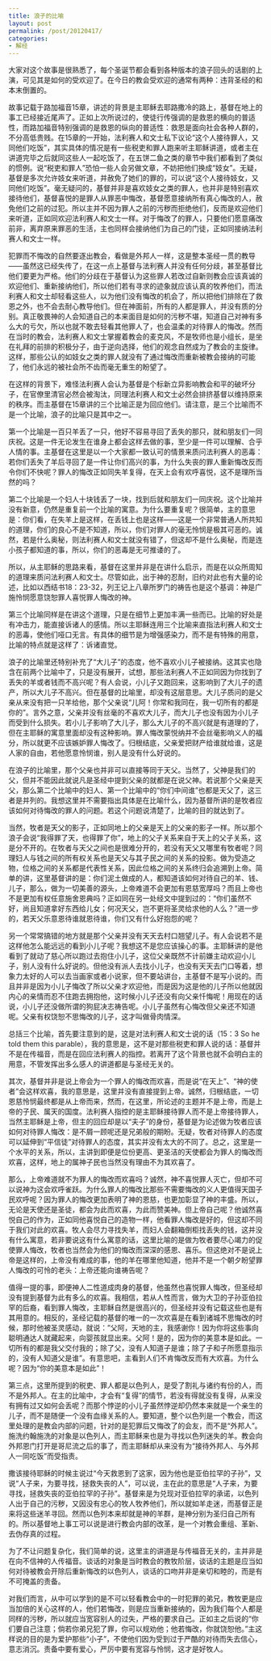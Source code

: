 ```yaml
---
title: 浪子的比喻
layout: post
permalink: /post/20120417/
categories:
- 解经
---
```


大家对这个故事是很熟悉了，每个圣诞节都会看到各种版本的浪子回头的话剧的上演，可见其是如何的受欢迎了。在今日的教会受欢迎的通常有两种：违背圣经的和本末倒置的。

故事记载于路加福音15章，讲述的背景是主耶稣去耶路撒冷的路上，基督在地上的事工已经接近尾声了。正如上次所说过的，使徒行传强调的是救恩的横向的普适性，而路加福音特别强调的是救恩的纵向的普适性：救恩是面向社会各种人群的，不分高低贵贱。在15章的一开始，法利赛人和文士私下议论“这个人接待罪人，又同他们吃饭”，其实具体的情况是有一些税吏和罪人跑来听主耶稣讲道，或者主在讲道完毕之后就同这些人一起吃饭了，在五饼二鱼之类的章节中我们都看到了类似的惯例。说“税吏和罪人”恐怕一些人会另做文章，不妨把他们换成“妓女”。无疑，基督是多次允许妓女来听道，并赦免了她们的罪的，可以说“这个人接待妓女，又同他们吃饭”。毫无疑问的，基督并非是喜欢妓女之类的罪人，也并非是特别喜欢接待他们，基督喜悦的是罪人从罪恶中悔改，基督愿意接纳所有真心悔改的人，赦免他们之前的过犯。所以主并不因为罪人之前的污秽而拒绝他们，反而是欢迎他们来听道，正如同欢迎法利赛人和文士一样。对于悔改了的罪人，只要他们愿意痛改前非，离弃原来罪恶的生活，主也同样会接纳他们为自己的门徒，正如同接纳法利赛人和文士一样。

犯罪而不悔改的自然要逐出教会，看做是外邦人一样，这是整本圣经一贯的教导——虽然这已经失传了，在这一点上基督与法利赛人并没有任何分歧，甚至基督比他们要更为严格。他们的分歧在于基督认为这些罪人若改过自新则教会应该真诚的欢迎他们、重新接纳他们，所以他们若有寻求的迹象就应该认真的牧养他们，而法利赛人和文士却轻看这些人，以为他们没有悔改的机会了，所以把他们排除在了救恩之外，也不会去耐心教导他们。但在神面前，所有的人都是罪人，并没有质的分别。真正敬畏神的人会知道自己的本来面目是如何的污秽不堪，知道自己对神有多么大的亏欠，所以也就不敢去轻看其他罪人了，也会温柔的对待罪人的悔改。然而在当时的教会，法利赛人和文士掌握着教会的麦克风，不是牧师也是小组长，是坐在礼拜的前排的积极分子，由于逆向选择，他们的观念自然成为了教会的主旋律。这样，那些公认的如妓女之类的罪人就没有了通过悔改而重新被教会接纳的可能了，他们永远的被社会所不齿而毫无重生的盼望了。

在这样的背景下，难怪法利赛人会认为基督是个标新立异影响教会和平的破坏分子，在官僚里清官必然会被淘汰，同理法利赛人和文士必然会排挤基督以维持原来的秩序。而主基督在15章讲的三个比喻正是为回应他们。请注意，是三个比喻而不是一个比喻，浪子的比喻只是其中之一。

第一个比喻是一百只羊丢了一只，他好不容易寻回了丢失的那只，就和朋友们一同庆祝。这是一件无论发生在谁身上都会这样去做的事，至少是一件可以理解、合乎人情的事。主基督在这里是以一个大家都一致认可的情景来质问法利赛人的恶毒：若你们丢失了羊后寻回了是一件让你们高兴的事，为什么失丧的罪人重新悔改反而令你们不快呢？罪人的悔改正如同失羊复得，在天上会有欢呼喜悦，这不是理所当然的吗？

第二个比喻是一个妇人十块钱丢了一块，找到后就和朋友们一同庆祝。这个比喻并没有新意，仍然是重复前一个比喻的寓意。为什么要重复呢？很简单，主的意思是：你们看，在失羊上是这样，在丢钱上也是这样——这是一个非常普通人所共知的道理，你们的良心不是不知道，所以，你们对罪人的毫无怜悯是极其可恶的。诚然，若是什么奥秘，则法利赛人和文士就没有错了，但这却不是什么奥秘，而是连小孩子都知道的事，所以，你们的恶毒是无可推诿的了。

所以，从主耶稣的思路来看，基督在这里并非是在讲什么启示，而是在以众所周知的道理来质问法利赛人和文士。尽管如此，出于神的忍耐，旧约对此也有大量的论述，比如以西结书18：23-32，列王记上八章所罗门的祷告也是这个基调：神是广施怜悯愿意饶恕罪人喜悦罪人悔改的神。

第三个比喻同样是在讲这个道理，只是在细节上更加丰满一些而已。比喻的好处是有冲击力，能直接诉诸人的感情。所以主耶稣连用三个比喻来直指法利赛人和文士的恶毒，使他们哑口无言。有具体的细节是为增强感染力，而不是有特殊的用意，比喻的特点就是这样了：诉诸直觉。

浪子的比喻里还特别补充了“大儿子”的态度，他不喜欢小儿子被接纳。这其实也隐含在前两个比喻中了，只是没有展开，试想，那些法利赛人不正如同因为你找到了丢失的羊或者钱而不高兴呢？有人会说，小儿子又跑回来，这影响到了大儿子的遗产，所以大儿子不高兴。但在基督的比喻里，却没有这层意思。大儿子质问的是父亲从来没有把一只羊给他，那个父亲说“儿阿！你常和我同在，我一切所有的都是你的”。言外之意，父亲并没有丝毫的不喜欢大儿子，而大儿子也没有因为小儿子而受到什么损失。若小儿子影响了大儿子，那么大儿子的不高兴就是有道理的了，但在主耶稣的寓意里面却没有这种影响。罪人悔改蒙悦纳并不会丝毫影响义人的福分，所以就更不应该嫉妒罪人悔改了。归根结底，父亲爱把财产给谁就给谁，这是人家的自由，若他愿意怜悯谁，别人是没有什么好说的。

在浪子的比喻里，那个父亲也并非可以直接等同于天父。当然了，父神是我们的父，但并不能因此就说凡是圣经中提到父亲的就都是在说父神。若说那个父亲是天父，那么第二个比喻中的妇人、第一个比喻中的“你们中间谁”也都是天父了，这三者是并列的。我想这里并不需要指出具体是在比喻什么，因为基督所讲的是牧者应该如何对待悔改的罪人的问题。若这个问题说清楚了，比喻的目的就达到了。

当然，牧者是天父的影子，正如同地上的父亲是天上的父亲的影子一样。所以那个浪子会说“我得罪了天，也得罪了你”，地上的父子关系来自于天上的父子关系，这是分不开的。在牧者与天父之间也是很难分开的，若没有天父又哪里有牧者呢？同理妇人与钱之间的所有权关系也是天父与其子民之间的关系的投影。做为受造之物，位格之间的关系都是代表性关系，因此位格之间的关系终归会追溯到上帝。简单的讲，这里基督讲的是：你们泥土做成的人，都知道该如何对待自己的羊、钱、儿子，那么，做为一切美善的源头，上帝难道不会更加有恩慈宽厚吗？而且上帝也不是更加有权任意施舍恩典吗？正如同在另一处经文中提到过的：“你们虽然不好，尚且知道拿好东西给儿女；何况天父，岂不更将圣灵给求他的人么？”进一步的，若天父乐意恩待谁就恩待谁，你们又有什么好抱怨的呢？

另一个常常搞错的地方就是那个父亲并没有天天去村口翘望儿子。有人会说若不是这样他怎么能远远的看到小儿子呢？我想这不是您应该操心的事。主耶稣讲的是他看到了就动了慈心所以跑过去抱住小儿子，这位父亲既然不计前嫌主动欢迎小儿子，别人没有什么好说的。但他没有派人去找小儿子，也没有天天去门口等着，想象力太好的人可以去当画家或者小说家，但不要站讲台，主基督不是写小说的。而且并非是因为小儿子悔改了所以父亲才欢迎他，而是因为这是他的儿子所以他就因内心的亲情而忍不住跑去拥抱他，这时候小儿子还没有向父亲忏悔呢！用现在的话说，小儿子还没做所谓的狗屁决志祷告呢。小儿子虽然有心悔改但父亲还不知道呢。父亲有权饶恕不思悔改的儿子，这才叫做骨肉情深。

总括三个比喻，首先要注意到的是，这是对法利赛人和文士说的话（15：3 So he told them this parable），我的意思是，这不是对那些税吏和罪人说的话：基督并不是在传福音，而是在回应法利赛人的指控。若离开了这个背景也就不会明白主的用意，不管发挥出多么感人的讲道都是与圣经无关的。

其次，基督并非是说上帝会为一个罪人的悔改而欢喜，而是说“在天上”、“神的使者”会这样欢喜，我的意思是，这里并没有直接提到上帝。诚然，归根结底，一切恩慈怜悯最终都是从上帝而来，然而，在这里，所论述的主题并不是上帝，而是上帝的子民、属天的国度。法利赛人指控的是主耶稣接待罪人而不是上帝接待罪人，当然主耶稣是上帝，但主的回应却是以“夫子”的身份，基督是为论述做为牧者应该如何对待罪人悔改：是不屑一顾呢还是兄弟般的期盼。无疑，牧者对待罪人的态度可以延伸到“平信徒”对待罪人的态度，其实并没有太大的不同了。总之，这里是一个水平的关系，所以，主讲到即便是位份更高、更圣洁的天使都会为罪人的悔改而欢喜，这样，地上的属神子民也当然没有理由不为其欢喜了。

那么，上帝难道就不为罪人的悔改而欢喜吗？诚然，神不喜悦罪人灭亡，但却不可以说神为这会欢呼雀跃。为什么罪人的悔改比那些不需要悔改的义人更值得天国子民欢呼呢？因为罪人的悔改更加表明了神的恩慈，也更加彰显了神的丰盛。所以，无论是天使还是圣徒，都会为此而欢喜，为此而赞美神。但上帝自己呢？他诚然喜悦自己的作为，正如同他喜悦自己的造物一样，他看罪人悔改是好的，但这却不同于我们对此的欢喜。牧人会尽力寻找失羊，而妇人会翻箱倒柜找丢失的钱，这并没有什么寓意，若非要说这有什么寓意的话，这里比喻的是做为牧者要尽心竭力的促使罪人悔改，牧者也当然会为他们的悔改而深深的感恩、喜乐。但这绝对不是说上帝是这样的，上帝没有难成的事，他的羊在哪里他知道，他并不是一个朝夕盼望罪人悔改的可怜的老头：上帝还能向谁祷告呢？

值得一提的事，即便神人二性道成肉身的基督，他虽然也喜悦罪人悔改，但圣经却没有提到基督为此有多么的欢喜。我相信，若从人性而言，做为大卫的子孙亚伯拉罕的后裔，看到罪人悔改，主耶稣自然是很高兴的，但圣经并没有记载这些也是有其用意的。相反的，圣经记载的基督的唯一的一次欢喜是在看到诸城不思悔改的时候，那时他被圣灵感动，就说：”父阿，天地的主，我感谢你！因为你将这些事向聪明通达人就藏起来，向婴孩就显出来。父阿！是的，因为你的美意本是如此。一切所有的都是我父交付我的；除了父，没有人知道子是谁；除了子和子所愿意指示的，没有人知道父是谁”。有意思吧，主看到人们不肯悔改反而有大欢喜。为什么呢？因为“你的美意本是如此”！

第三点，这里所提到的税吏、罪人都是以色列人，是受了割礼与诸约有份的人，而不是外邦人。在主的比喻中，才会有“复得”的情节，若没有得就没有复得，从来没有拥有过又如何会丢呢？而那个悖逆的小儿子虽然悖逆却仍然本来就是一个亲生的儿子，而不是随便一个没有血缘关系的人。要知道，整个以色列是一个教会，而这里处理的是教会内部的问题，针对的是犯罪后又悔改了的会友，而不是“外邦人”。施洗约翰施洗的对象是以色列人，而主耶稣来也是为寻找以色列迷失的羊。教会向外邦恩门打开是哥尼流之后的事了，而主耶稣却从来没有为“接待外邦人、与外邦人一同吃饭”而受指责。

撒该接待耶稣的时候主说过“今天救恩到了这家，因为他也是亚伯拉罕的子孙”，又说“人子来，为要寻找，拯救失丧的人”，可以说，主在此的意思是“人子来，为要寻找，拯救失丧的亚伯拉罕的子孙”。基督来是为兑现对亚伯拉罕的承诺，以色列人出于自己的污秽，又因没有忠心的牧人牧养他们，所以就如羊走迷，而基督正是来将这些迷羊寻回。然而以色列本来却就是神的羊群，是神分别为圣归自己所有的。所以基督地上事工可以说是进行教会内部的改革，是一个对教会重组、革新、去伪存真的过程。

为了不让问题复杂化，我们简单的说，这里主的讲道是与传福音无关的，主并非是在向不信神的人传福音。谈话的对象是当时教会的教牧阶层，谈话的主题是应当如何对待被教会开除后重新悔改的以色列人，谈话的口吻并非是亲切和睦的，而是有不可掩盖的责备。

对我们而言，从中可以学到的是不可以轻看教会中的一时犯罪的弟兄，教牧更是应当加倍的关心这样的人，他们若悔改，则是应当重新接纳的，因为我们每个人都是同样的污秽，所以就应当宽容别人的过失，严格的要求自己。正如主之后说的“你们要自己注意；倘若你弟兄犯了罪，你可以规劝他；他若悔改，你就饶恕他。”主这样说的目的是为爱护那些“小子”，不使他们因为受到过于严酷的对待而失去信心，意志消沉。责备中要有爱心，严厉中要有宽容与怜悯，这才是好牧人。
